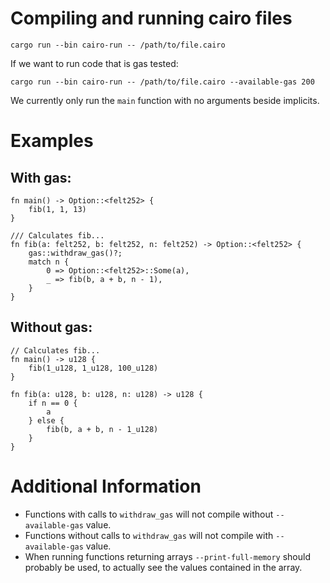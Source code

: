 # Compiling and running cairo files

```
cargo run --bin cairo-run -- /path/to/file.cairo
```

If we want to run code that is gas tested:
```
cargo run --bin cairo-run -- /path/to/file.cairo --available-gas 200
```

We currently only run the `main` function with no arguments beside implicits.

# Examples

## With gas:
```
fn main() -> Option::<felt252> {
    fib(1, 1, 13)
}

/// Calculates fib...
fn fib(a: felt252, b: felt252, n: felt252) -> Option::<felt252> {
    gas::withdraw_gas()?;
    match n {
        0 => Option::<felt252>::Some(a),
        _ => fib(b, a + b, n - 1),
    }
}
```

## Without gas:
```
// Calculates fib...
fn main() -> u128 {
    fib(1_u128, 1_u128, 100_u128)
}

fn fib(a: u128, b: u128, n: u128) -> u128 {
    if n == 0 {
        a
    } else {
        fib(b, a + b, n - 1_u128)
    }
}
```

# Additional Information
* Functions with calls to `withdraw_gas` will not compile without `--available-gas` value.
* Functions without calls to `withdraw_gas` will not compile with `--available-gas` value.
* When running functions returning arrays `--print-full-memory` should probably be used, to actually see the values contained in the array.
